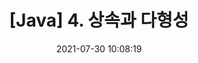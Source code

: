 ---
title: '[Java] 4. 상속과 다형성'
date: 2021-07-30 10:08:19
category: 'Java'
thumbnail: { thumbnailSrc }
draft: false
---